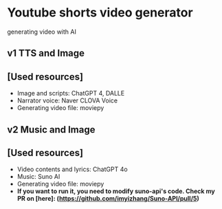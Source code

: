 # Youtube shorts video generator
generating video with AI

## v1 TTS and Image
[Used resources]
--
- Image and scripts: ChatGPT 4, DALLE
- Narrator voice: Naver CLOVA Voice
- Generating video file: moviepy

## v2 Music and Image
[Used resources]
--
- Video contents and lyrics: ChatGPT 4o
- Music: Suno AI
- Generating video file: moviepy
- **If you want to run it, you need to modify suno-api's code.
Check my PR on [here]: (https://github.com/imyizhang/Suno-API/pull/5)**
